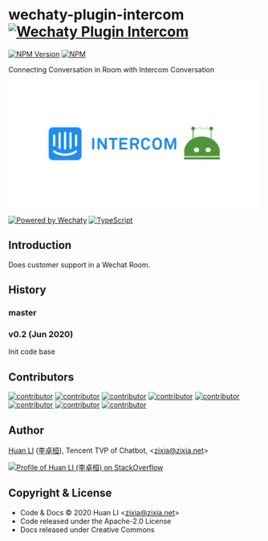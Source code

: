 # wechaty-plugin-intercom [![Wechaty Plugin Intercom](https://img.shields.io/badge/Wechaty%20Plugin-Intercom-brightgreen.svg)](https://github.com/wechaty/wechaty-plugin-intercom)

 [![NPM Version](https://img.shields.io/npm/v/wechaty-plugin-intercom?color=brightgreen)](https://www.npmjs.com/package/wechaty-plugin-intercom)
 [![NPM](https://github.com/wechaty/wechaty-plugin-intercom/workflows/NPM/badge.svg)](https://github.com/wechaty/wechaty-plugin-intercom/actions?query=workflow%3ANPM)

Connecting Conversation in Room with Intercom Conversation

![Wechaty Plugin Intercom](docs/images/intercom-wechaty.png)

[![Powered by Wechaty](https://img.shields.io/badge/Powered%20By-Wechaty-brightgreen.svg)](https://github.com/Wechaty/wechaty)
[![TypeScript](https://img.shields.io/badge/%3C%2F%3E-TypeScript-blue.svg)](https://www.typescriptlang.org/)

## Introduction

Does customer support in a Wechat Room.

## History

### master

### v0.2 (Jun 2020)

Init code base

## Contributors

[![contributor](https://sourcerer.io/fame/huan/wechaty/wechaty-plugin-intercom/images/0)](https://sourcerer.io/fame/huan/wechaty/wechaty-plugin-intercom/links/0)
[![contributor](https://sourcerer.io/fame/huan/wechaty/wechaty-plugin-intercom/images/1)](https://sourcerer.io/fame/huan/wechaty/wechaty-plugin-intercom/links/1)
[![contributor](https://sourcerer.io/fame/huan/wechaty/wechaty-plugin-intercom/images/2)](https://sourcerer.io/fame/huan/wechaty/wechaty-plugin-intercom/links/2)
[![contributor](https://sourcerer.io/fame/huan/wechaty/wechaty-plugin-intercom/images/3)](https://sourcerer.io/fame/huan/wechaty/wechaty-plugin-intercom/links/3)
[![contributor](https://sourcerer.io/fame/huan/wechaty/wechaty-plugin-intercom/images/4)](https://sourcerer.io/fame/huan/wechaty/wechaty-plugin-intercom/links/4)
[![contributor](https://sourcerer.io/fame/huan/wechaty/wechaty-plugin-intercom/images/5)](https://sourcerer.io/fame/huan/wechaty/wechaty-plugin-intercom/links/5)
[![contributor](https://sourcerer.io/fame/huan/wechaty/wechaty-plugin-intercom/images/6)](https://sourcerer.io/fame/huan/wechaty/wechaty-plugin-intercom/links/6)
[![contributor](https://sourcerer.io/fame/huan/wechaty/wechaty-plugin-intercom/images/7)](https://sourcerer.io/fame/huan/wechaty/wechaty-plugin-intercom/links/7)

## Author

[Huan LI](https://github.com/huan) ([李卓桓](http://linkedin.com/in/zixia)),
Tencent TVP of Chatbot, \<zixia@zixia.net\>

[![Profile of Huan LI (李卓桓) on StackOverflow](https://stackexchange.com/users/flair/265499.png)](https://stackexchange.com/users/265499)

## Copyright & License

* Code & Docs © 2020 Huan LI \<zixia@zixia.net\>
* Code released under the Apache-2.0 License
* Docs released under Creative Commons
